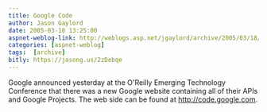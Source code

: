 ```yaml
---
title: Google Code
author: Jason Gaylord
date: 2005-03-18 13:25:00
aspnet-weblog-link: http://weblogs.asp.net/jgaylord/archive/2005/03/18/395122.aspx
categories: [aspnet-weblog]
tags:  [archive]
bitly: https://jasong.us/2zDebqe
---
```


Google announced yesterday at the O'Reilly Emerging Technology Conference that there was a new Google website containing all of their APIs and Google Projects. The web side can be found at http://code.google.com.